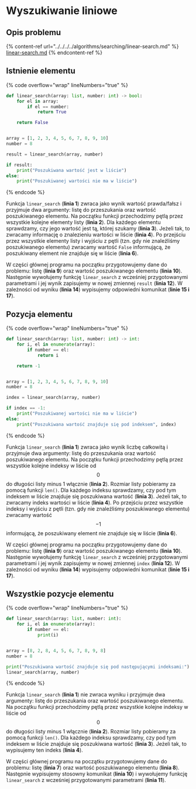 # Wyszukiwanie liniowe

## Opis problemu

{% content-ref url="../../../../algorithms/searching/linear-search.md" %}
[linear-search.md](../../../../algorithms/searching/linear-search.md)
{% endcontent-ref %}

## Istnienie elementu

{% code overflow="wrap" lineNumbers="true" %}
```python
def linear_search(array: list, number: int) -> bool:
    for el in array:
        if el == number:
            return True

    return False


array = [1, 2, 3, 4, 5, 6, 7, 8, 9, 10]
number = 8

result = linear_search(array, number)

if result:
    print("Poszukiwana wartość jest w liście")
else:
    print("Poszukiwanej wartości nie ma w liście")
```
{% endcode %}

Funkcja `linear_search` (**linia 1**) zwraca jako wynik wartość prawda/fałsz i przyjmuje dwa argumenty: listę do przeszukania oraz wartość poszukiwanego elementu. Na początku funkcji przechodzimy pętlą przez wszystkie kolejne elementy listy (**linia 2**). Dla każdego elementu sprawdzamy, czy jego wartość jest tą, której szukamy (**linia 3**). Jeżeli tak, to zwracamy informację o znalezieniu wartości w liście (**linia 4**). Po przejściu przez wszystkie elementy listy i wyjściu z pętli (tzn. gdy nie znaleźliśmy poszukiwanego elementu) zwracamy wartość `False` informującą, że poszukiwany element nie znajduje się w liście (**linia 6**).

W części głównej programu na początku przygotowujemy dane do problemu: listę (**linia 9**) oraz wartość poszukiwanego elementu (**linia 10**). Następnie wywołujemy funkcję `linear_search` z wcześniej przygotowanymi parametrami i jej wynik zapisujemy w nowej zmiennej `result` (**linia 12**). W zależności od wyniku (**linia 14**) wypisujemy odpowiedni komunikat (**linie 15 i 17**).

## Pozycja elementu

{% code overflow="wrap" lineNumbers="true" %}
```python
def linear_search(array: list, number: int) -> int:
    for i, el in enumerate(array):
        if number == el:
            return i

    return -1


array = [1, 2, 3, 4, 5, 6, 7, 8, 9, 10]
number = 8

index = linear_search(array, number)

if index == -1:
    print("Poszukiwanej wartości nie ma w liście")
else:
    print("Poszukiwana wartość znajduje się pod indeksem", index)
```
{% endcode %}

Funkcja `linear_search` (**linia 1**) zwraca jako wynik liczbę całkowitą i przyjmuje dwa argumenty: listę do przeszukania oraz wartość poszukiwanego elementu. Na początku funkcji przechodzimy pętlą przez wszystkie kolejne indeksy w liście od $$0$$ do długości listy minus 1 włącznie (**linia 2**). Rozmiar listy pobieramy za pomocą funkcji `len()`. Dla każdego indeksu sprawdzamy, czy pod tym indeksem w liście znajduje się poszukiwana wartość (**linia 3**). Jeżeli tak, to zwracamy indeks wartości w liście (**linia 4**). Po przejściu przez wszystkie indeksy i wyjściu z pętli (tzn. gdy nie znaleźliśmy poszukiwanego elementu) zwracamy wartość $$-1$$ informującą, że poszukiwany element nie znajduje się w liście (**linia 6**).

W części głównej programu na początku przygotowujemy dane do problemu: listę (**linia 9**) oraz wartość poszukiwanego elementu (**linia 10**). Następnie wywołujemy funkcję `linear_search` z wcześniej przygotowanymi parametrami i jej wynik zapisujemy w nowej zmiennej `index` (**linia 12**). W zależności od wyniku (**linia 14**) wypisujemy odpowiedni komunikat (**linie 15 i 17**).

## Wszystkie pozycje elementu

{% code overflow="wrap" lineNumbers="true" %}
```python
def linear_search(array: list, number: int):
    for i, el in enumerate(array):
        if number == el:
            print(i)


array = [8, 2, 8, 4, 5, 6, 7, 8, 9, 8]
number = 8

print("Poszukiwana wartość znajduje się pod następującymi indeksami:")
linear_search(array, number)
```
{% endcode %}

Funkcja `linear_search` (**linia 1**) nie zwraca wyniku i przyjmuje dwa argumenty: listę do przeszukania oraz wartość poszukiwanego elementu. Na początku funkcji przechodzimy pętlą przez wszystkie kolejne indeksy w liście od $$0$$ do długości listy minus 1 włącznie (**linia 2**). Rozmiar listy pobieramy za pomocą funkcji `len()`. Dla każdego indeksu sprawdzamy, czy pod tym indeksem w liście znajduje się poszukiwana wartość (**linia 3**). Jeżeli tak, to wypisujemy ten indeks (**linia 4**).

W części głównej programu na początku przygotowujemy dane do problemu: listę (**linia 7**) oraz wartość poszukiwanego elementu (**linia 8**). Następnie wypisujemy stosowny komunikat (**linia 10**) i wywołujemy funkcję `linear_search` z wcześniej przygotowanymi parametrami (**linia 11**).
